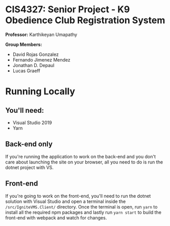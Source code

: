 # CIS4327: Senior Project - K9 Obedience Club Registration System

**Professor:** Karthikeyan Umapathy

**Group Members:**
- David Rojas Gonzalez
- Fernando Jimenez Mendez
- Jonathan D. Depaul
- Lucas Graeff

# Running Locally
## You'll need:
- Visual Studio 2019
- Yarn

## Back-end only
If you're running the application to work on the back-end and you don't care about launching the site on your browser, all you need to do is run the dotnet project with VS.

## Front-end
If you're going to work on the front-end, you'll need to run the dotnet solution with Visual Studio and open a terminal inside the `/src/IgniteVMS.Client/` directory. Once the terminal is open, run `yarn` to install all the required npm packages and lastly run `yarn start` to build the front-end with webpack and watch for changes.
